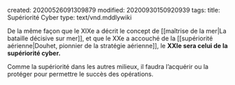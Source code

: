 created: 20200526091309879
modified: 20200930150920939
tags: 
title: Supériorité Cyber
type: text/vnd.mddlywiki

De la même façon que le XIXe a décrit le concept de [[maîtrise de la mer|La bataille décisive sur mer]], et que le XXe a accouché de la [[supériorité aérienne|Douhet, pionnier de la stratégie aérienne]], le **XXIe sera celui de la supériorité cyber.**

Comme la supériorité dans les autres milieux, il faudra l’acquérir ou la protéger pour permettre le succès des opérations.